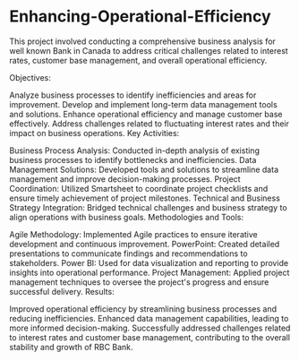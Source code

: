 # Enhancing-Operational-Efficiency
This project involved conducting a comprehensive business analysis for well known Bank in Canada to address critical challenges related to interest rates, customer base management, and overall operational efficiency.

Objectives:

Analyze business processes to identify inefficiencies and areas for improvement.
Develop and implement long-term data management tools and solutions.
Enhance operational efficiency and manage customer base effectively.
Address challenges related to fluctuating interest rates and their impact on business operations.
Key Activities:

Business Process Analysis: Conducted in-depth analysis of existing business processes to identify bottlenecks and inefficiencies.
Data Management Solutions: Developed tools and solutions to streamline data management and improve decision-making processes.
Project Coordination: Utilized Smartsheet to coordinate project checklists and ensure timely achievement of project milestones.
Technical and Business Strategy Integration: Bridged technical challenges and business strategy to align operations with business goals.
Methodologies and Tools:

Agile Methodology: Implemented Agile practices to ensure iterative development and continuous improvement.
PowerPoint: Created detailed presentations to communicate findings and recommendations to stakeholders.
Power BI: Used for data visualization and reporting to provide insights into operational performance.
Project Management: Applied project management techniques to oversee the project's progress and ensure successful delivery.
Results:

Improved operational efficiency by streamlining business processes and reducing inefficiencies.
Enhanced data management capabilities, leading to more informed decision-making.
Successfully addressed challenges related to interest rates and customer base management, contributing to the overall stability and growth of RBC Bank.

